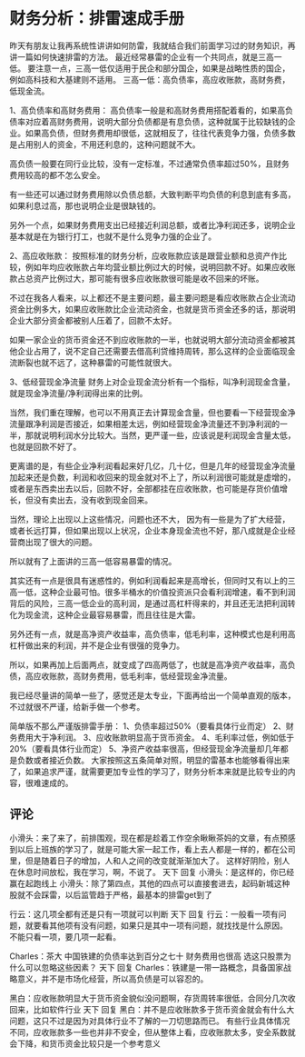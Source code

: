 # 财务分析：排雷速成手册
[财务分析：排雷速成手册]: (https://articles.zsxq.com/id_vir7jjkijsog.html)

昨天有朋友让我再系统性讲讲如何防雷，我就结合我们前面学习过的财务知识，再讲一篇如何快速排雷的方法。
最近经常暴雷的企业有一个共同点，就是三高一低。
要注意一点，三高一低仅适用于民企和部分国企，如果是战略性质的国企，例如高科技和大基建则不适用。
三高一低：高负债率，高应收账款，高财务费，低现金流。

1、高负债率和高财务费用：
高负债率一般是和高财务费用搭配着看的，如果高负债率对应着高财务费用，说明大部分负债都是有息负债，这种就属于比较缺钱的企业。如果高负债，但财务费用却很低，这就相反了，往往代表竞争力强，负债多数是占用别人的资金，不用还利息的，这种问题就不大。

高负债一般要在同行业比较，没有一定标准，不过通常负债率超过50%，且财务费用较高的都不怎么安全。

有一些还可以通过财务费用除以负债总额，大致判断平均负债的利息到底有多高，如果利息过高，那也说明企业是很缺钱的。

另外一个点，如果财务费用支出已经接近利润总额，或者比净利润还多，说明企业基本就是在为银行打工，也就不是什么竞争力强的企业了。

2、高应收账款：
按照标准的财务分析，应收账款应该是跟营业额和总资产作比较，例如年均应收账款占年均营业额比例过大的时候，说明回款不好。如果应收账款占总资产比例过大，那可能有很多应收账款很可能是收不回来的坏账。

不过在我各人看来，以上都还不是主要问题，最主要问题是看应收账款占企业流动资金比例多大，如果应收账款比企业流动资金，也就是货币资金还多的话，那说明企业大部分资金都被别人压着了，回款不太好。

如果一家企业的货币资金还不到应收账款的一半，也就说明大部分流动资金都被其他企业占用了，说不定自己还需要去借高利贷维持周转，那么这样的企业面临现金流断裂也就不远了，这种暴雷的可能性就很大。

3、低经营现金净流量
财务上对企业现金流分析有一个指标，叫净利润现金含量，就是现金净流量/净利润得出来的比例。

当然，我们重在理解，也可以不用真正去计算现金含量，但也要看一下经营现金净流量跟净利润是否接近，如果相差太远，例如经营现金净流量还不到净利润的一半，那就说明利润水分比较大。当然，更严谨一些，应该说是利润现金含量太低，也就是回款不好了。

更离谱的是，有些企业净利润看起来好几亿，几十亿，但是几年的经营现金净流量加起来还是负数，利润和收回来的现金就对不上了，所以利润很可能就是虚增的，或者是东西卖出去以后，回款不好，全部都挂在应收账款，也可能是存货价值增长，但没有卖出去，没有收到现金回来。

当然，理论上出现以上这些情况，问题也还不大， 因为有一些是为了扩大经营，或者长远打算，但如果出现以上状况，企业本身现金流也不好，那八成就是企业经营商出现了很大的问题。

所以就有了上面讲的三高一低容易暴雷的情况。

其实还有一点是很具有迷惑性的，例如利润看起来是高增长，但同时又有以上的三高一低，这种企业最可怕。很多半桶水的价值投资派只会看利润增速，看不到利润背后的风险，三高一低企业的高利润，是通过高杠杆得来的，并且还无法把利润转化为现金流，这种企业最容易暴雷，而且往往是大雷。

另外还有一点，就是高净资产收益率，高负债率，低毛利率，这种模式也是利用高杠杆做出来的利润，并不是企业有很强的竞争力。

所以，如果再加上后面两点，就变成了四高两低了，也就是高净资产收益率，高负债，高应收账款，高财务费用，低毛利率，低经营现金净流量。

我已经尽量讲的简单一些了，感觉还是太专业，下面再给出一个简单直观的版本，不过就很不严谨，给新手做一个参考。

简单版不那么严谨版排雷手册：
1、负债率超过50%（要看具体行业而定）
2、财务费用大于净利润。
3、应收账款明显高于货币资金。
4、毛利率过低，例如低于20%（要看具体行业而定）
5、净资产收益率很高，但经营现金净流量却几年都是负数或者接近负数。
大家按照这五条简单对照，明显的雷基本也能够看得出来了，如果追求严谨，就需要更加专业性的学习了，财务分析本来就是比较专业的内容，很难速成的。

## 评论
小滑头：来了来了，前排围观，现在都是趁着工作空余瞅瞅茶妈的文章，有点预感到以后上班族的学习了，就是可能大家一起工作，看上去人都是一样的，都在公司里，但是随着日子的增加，人和人之间的改变就渐渐加大了。
这样好阴险，别人在休息时间放松，我在学习，啊，不说了。
天下 回复 小滑头：是这样的，你已经赢在起跑线上
小滑头：除了第四点，其他的四点可以直接套进去，起码新城这种股就不会踩雷，以后监管趋于严格，最基本的排雷get到了

行云：这几项全都有还是只有一项就可以判断
天下 回复 行云：一般看一项有问题，就要看其他项有没有问题，如果只是其中一项有问题，就找找是什么原因。
不能只看一项，要几项一起看。

Charles：茶大 中国铁建的负债率达到百分之七十 财务费用也很高 选这只股票为什么可以忽略这些因素？
天下 回复 Charles：铁建是一带一路概念，具备国家战略意义，并不是市场化经营，所以高负债是可以容忍的。

黑白：应收账款明显大于货币资金貌似没问题啊，存货周转率很低，合同分几次收回来，比如软件行业
天下 回复 黑白：并不是应收账款多于货币资金就会有什么大问题，这只不过是因为对具体行业不了解的一刀切思路而已。
有些行业具体情况不同，应收账款多一些也并非不安全，但从整体上看，应收账款太多，安全系数就会下降，和货币资金比较只是一个参考意义

